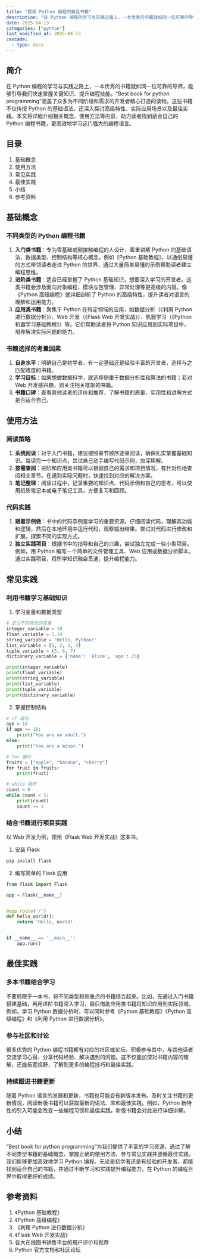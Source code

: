```yaml
---
title: "探索 Python 编程的最佳书籍"
description: "在 Python 编程的学习与实践之路上，一本优秀的书籍就如同一位可靠的导师，能够引导我们快速掌握关键知识、提升编程技能。“Best book for python programming”涵盖了众多为不同阶段和需求的开发者精心打造的读物。这些书籍不仅传授 Python 的基础语法，还深入探讨高级特性、实际应用场景以及最佳实践。本文将详细介绍相关概念、使用方法等内容，助力读者找到适合自己的 Python 编程书籍，更高效地学习这门强大的编程语言。"
date: 2025-04-13
categories: ["python"]
last_modified_at: 2025-04-13
cascade:
  - type: docs
---
```



## 简介
在 Python 编程的学习与实践之路上，一本优秀的书籍就如同一位可靠的导师，能够引导我们快速掌握关键知识、提升编程技能。“Best book for python programming”涵盖了众多为不同阶段和需求的开发者精心打造的读物。这些书籍不仅传授 Python 的基础语法，还深入探讨高级特性、实际应用场景以及最佳实践。本文将详细介绍相关概念、使用方法等内容，助力读者找到适合自己的 Python 编程书籍，更高效地学习这门强大的编程语言。

<!-- more -->
## 目录
1. 基础概念
2. 使用方法
3. 常见实践
4. 最佳实践
5. 小结
6. 参考资料

## 基础概念
### 不同类型的 Python 编程书籍
1. **入门类书籍**：专为零基础或刚接触编程的人设计，着重讲解 Python 的基础语法、数据类型、控制结构等核心概念。例如《Python 基础教程》，以通俗易懂的方式带领读者走进 Python 的世界，通过大量简单易懂的示例帮助读者建立编程思维。
2. **进阶类书籍**：适合已经掌握了 Python 基础知识，想要深入学习的开发者。这类书籍会涉及面向对象编程、模块与包管理、异常处理等更高级的内容。像《Python 高级编程》就详细剖析了 Python 的高级特性，提升读者对语言的理解和运用能力。
3. **应用类书籍**：聚焦于 Python 在特定领域的应用，如数据分析（《利用 Python 进行数据分析》）、Web 开发（《Flask Web 开发实战》）、机器学习（《Python 机器学习基础教程》）等。它们帮助读者将 Python 知识应用到实际项目中，培养解决实际问题的能力。

### 书籍选择的考量因素
1. **自身水平**：明确自己是初学者、有一定基础还是经验丰富的开发者，选择与之匹配难度的书籍。
2. **学习目标**：如果想做数据科学，就选择侧重于数据分析库和算法的书籍；若对 Web 开发感兴趣，则关注相关框架的书籍。
3. **书籍口碑**：查看其他读者的评价和推荐，了解书籍的质量、实用性和讲解方式是否适合自己。

## 使用方法
### 阅读策略
1. **系统阅读**：对于入门书籍，建议按照章节顺序逐章阅读，确保扎实掌握基础知识。每读完一个知识点，尝试自己动手编写代码示例，加深理解。
2. **按需查阅**：进阶和应用类书籍可以根据自己的需求和项目情况，有针对性地查阅相关章节。在遇到实际问题时，快速找到对应的解决方案。
3. **笔记整理**：阅读过程中，记录重要的知识点、代码示例和自己的思考。可以使用纸质笔记本或电子笔记工具，方便复习和回顾。

### 代码实践
1. **跟着示例做**：书中的代码示例是学习的重要资源。仔细阅读代码，理解其功能和逻辑，然后在本地环境中运行代码，观察输出结果。尝试对代码进行修改和扩展，探索不同的实现方式。
2. **独立实践项目**：根据书中的指导和自己的兴趣，尝试独立完成一些小型项目。例如，用 Python 编写一个简单的文件管理工具、Web 应用或数据分析脚本。通过实践项目，将所学知识融会贯通，提升编程能力。

## 常见实践
### 利用书籍学习基础知识
1. 学习变量和数据类型
```python
# 定义不同类型的变量
integer_variable = 10
float_variable = 3.14
string_variable = "Hello, Python!"
list_variable = [1, 2, 3, 4]
tuple_variable = (5, 6, 7)
dictionary_variable = {'name': 'Alice', 'age': 25}

print(integer_variable)
print(float_variable)
print(string_variable)
print(list_variable)
print(tuple_variable)
print(dictionary_variable)
```
2. 掌握控制结构
```python
# if 语句
age = 18
if age >= 18:
    print("You are an adult.")
else:
    print("You are a minor.")

# for 循环
fruits = ["apple", "banana", "cherry"]
for fruit in fruits:
    print(fruit)

# while 循环
count = 0
while count < 5:
    print(count)
    count += 1
```

### 结合书籍进行项目实践
以 Web 开发为例，使用《Flask Web 开发实战》这本书。
1. 安装 Flask
```bash
pip install flask
```
2. 编写简单的 Flask 应用
```python
from flask import Flask

app = Flask(__name__)


@app.route('/')
def hello_world():
    return 'Hello, World!'


if __name__ == '__main__':
    app.run()
```

## 最佳实践
### 多本书籍结合学习
不要局限于一本书，将不同类型和侧重点的书籍结合起来。比如，先通过入门书籍搭建基础，再用进阶书籍深入学习，最后借助应用类书籍将知识应用到实际领域。例如，学习 Python 数据分析时，可以同时参考《Python 基础教程》《Python 高级编程》和《利用 Python 进行数据分析》。

### 参与社区和讨论
很多优秀的 Python 编程书籍都有对应的社区或论坛。积极参与其中，与其他读者交流学习心得、分享代码经验、解决遇到的问题。这不仅能加深对书籍内容的理解，还能拓宽视野，了解到更多的编程技巧和最佳实践。

### 持续跟进书籍更新
随着 Python 语言的发展和更新，书籍也可能会有新版本发布。及时关注书籍的更新情况，阅读新版书籍可以获取最新的语法、库和最佳实践。例如，Python 新特性的引入可能会改变一些编程习惯和最佳实践，新版书籍会对此进行详细讲解。

## 小结
“Best book for python programming”为我们提供了丰富的学习资源，通过了解不同类型书籍的基础概念、掌握正确的使用方法、参与常见实践并遵循最佳实践，我们能够更加高效地学习 Python 编程。无论是初学者还是有经验的开发者，都能找到适合自己的书籍，并通过不断学习和实践提升编程能力，在 Python 的编程世界中取得更好的成绩。

## 参考资料
1. 《Python 基础教程》
2. 《Python 高级编程》
3. 《利用 Python 进行数据分析》
4. 《Flask Web 开发实战》
5. 各大在线图书销售平台的用户评价和推荐 
6. Python 官方文档和社区论坛 